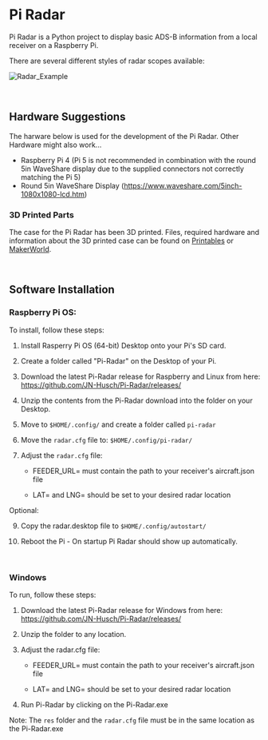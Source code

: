 # Pi Radar

Pi Radar is a Python project to display basic ADS-B information from a local receiver on a Raspberry Pi.

There are several different styles of radar scopes available:

![Radar_Example](https://github.com/JN-Husch/Pi-Radar/assets/156305491/3c46a59e-bdc7-491c-96d8-f99feeb98f57)

</br>

## Hardware Suggestions

The harware below is used for the development of the Pi Radar. Other Hardware might also work...

- Raspberry Pi 4 (Pi 5 is not recommended in combination with the round 5in WaveShare display due to the supplied connectors not correctly matching the Pi 5)
- Round 5in WaveShare Display (https://www.waveshare.com/5inch-1080x1080-lcd.htm)

### 3D Printed Parts

The case for the Pi Radar has been 3D printed. Files, required hardware and information about the 3D printed case can be found on [Printables](https://www.printables.com/model/847901-wall-mounted-case-for-round-waveshare-5in-display) or [MakerWorld](https://makerworld.com/en/models/433318#profileId-338029).

</br>

## Software Installation

### Raspberry Pi OS:

To install, follow these steps:

1. Install Rasperry Pi OS (64-bit) Desktop onto your Pi's SD card.

2. Create a folder called "Pi-Radar" on the Desktop of your Pi.

3. Download the latest Pi-Radar release for Raspberry and Linux from here: https://github.com/JN-Husch/Pi-Radar/releases/

4. Unzip the contents from the Pi-Radar download into the folder on your Desktop.

5. Move to `$HOME/.config/` and create a folder called `pi-radar`

7. Move the `radar.cfg` file to: `$HOME/.config/pi-radar/`

8. Adjust the `radar.cfg` file:

   - FEEDER_URL= must contain the path to your receiver's aircraft.json file

   - LAT= and LNG= should be set to your desired radar location

Optional:

9. Copy the radar.desktop file to `$HOME/.config/autostart/`

10. Reboot the Pi - On startup Pi Radar should show up automatically.


</br>

### Windows

To run, follow these steps:

1. Download the latest Pi-Radar release for Windows from here: https://github.com/JN-Husch/Pi-Radar/releases/

2. Unzip the folder to any location.

3. Adjust the radar.cfg file:

   - FEEDER_URL= must contain the path to your receiver's aircraft.json file

   - LAT= and LNG= should be set to your desired radar location

4. Run Pi-Radar by clicking on the Pi-Radar.exe

Note: The `res` folder and the `radar.cfg` file must be in the same location as the Pi-Radar.exe
